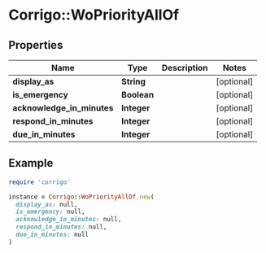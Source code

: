 # Corrigo::WoPriorityAllOf

## Properties

| Name | Type | Description | Notes |
| ---- | ---- | ----------- | ----- |
| **display_as** | **String** |  | [optional] |
| **is_emergency** | **Boolean** |  | [optional] |
| **acknowledge_in_minutes** | **Integer** |  | [optional] |
| **respond_in_minutes** | **Integer** |  | [optional] |
| **due_in_minutes** | **Integer** |  | [optional] |

## Example

```ruby
require 'corrigo'

instance = Corrigo::WoPriorityAllOf.new(
  display_as: null,
  is_emergency: null,
  acknowledge_in_minutes: null,
  respond_in_minutes: null,
  due_in_minutes: null
)
```

